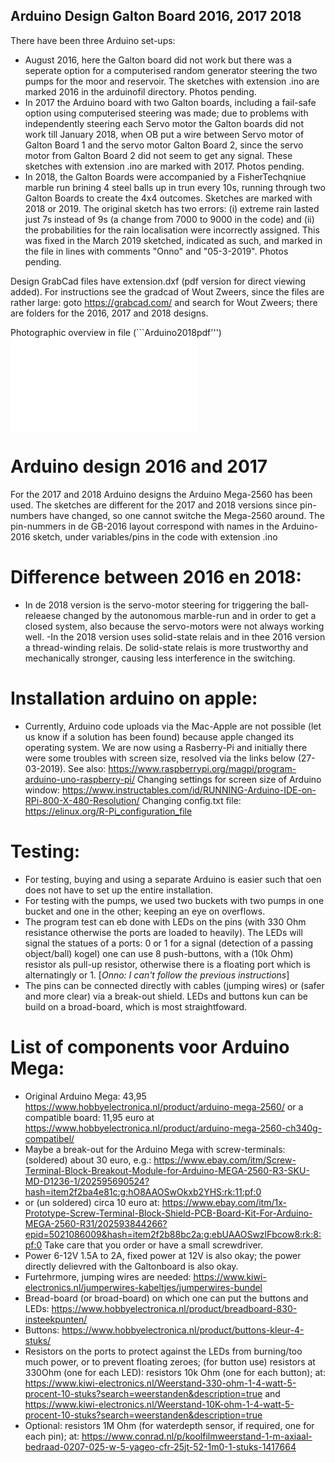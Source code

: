 ## Arduino Design Galton Board 2016, 2017 2018

There have been three Arduino set-ups:
- August 2016, here the Galton board did not work but there was a seperate option for a computerised random generator steering the two pumps for the moor and reservoir. The sketches with extension .ino are marked 2016 in the arduinofil directory. Photos pending.
- In 2017 the Arduino board with two Galton boards, including a fail-safe option using computerised steering was made; due to problems with independently steering each Servo motor the Galton boards did not work till January 2018, when OB put a wire between Servo motor of Galton Board 1 and the servo motor Galton Board 2, since the servo motor from Galton Board 2 did not seem to get any signal. These sketches with extension .ino are marked with 2017. Photos pending.
- In 2018, the Galton Boards were accompanied by a FisherTechqniue marble run brining 4 steel balls up in trun every 10s, running through two Galton Boards to create the 4x4 outcomes. Sketches are marked with 2018 or 2019. The original sketch has two errors: (i) extreme rain lasted just 7s instead of 9s (a change from 7000 to 9000 in the code) and (ii) the probabilities for the rain localisation were incorrectly assigned. This was fixed in the March 2019 sketched, indicated as such, and marked in the file in lines with comments "Onno" and "05-3-2019". Photos pending.

Design GrabCad files have extension.dxf (pdf version for direct viewing added). For instructions see the gradcad of Wout Zweers, since the files are rather large: goto https://grabcad.com/ and search for Wout Zweers; there are folders for the 2016, 2017 and 2018 designs.

Photographic overview in file (```Arduino2018pdf''') ![Arduino2018pdf](arduino2018/Arduinofile201805032019.pdf)

# Arduino design 2016 and 2017
For the 2017 and 2018 Arduino designs the  Arduino Mega-2560 has been used. The sketches are different for the 2017 and 2018 versions since pin-numbers have changed, so one cannot switche the Mega-2560 around. The pin-nummers in de GB-2016 layout correspond with names in the Arduino-2016 sketch, under variables/pins in the code with extension .ino

# Difference between 2016 en 2018: 
- In de 2018 version is the servo-motor steering for triggering the ball-releaese changed by the autonomous marble-run and in order to get a closed system, also because the servo-motors were not always working well.
-In the 2018 version uses  solid-state relais and in thee 2016 version a thread-winding relais. De solid-state relais is more trustworthy and mechanically stronger, causing less interference in the switching.

# Installation arduino on apple: 
- Currently, Arduino code uploads via the Mac-Apple are not possible (let us know if a solution has been found) because apple changed its operating system. We are now using a Rasberry-Pi and initially there were some troubles with screen size, resolved via the links below (27-03-2019). See also: https://www.raspberrypi.org/magpi/program-arduino-uno-raspberry-pi/
Changing settings for screen size of Arduino window: https://www.instructables.com/id/RUNNING-Arduino-IDE-on-RPi-800-X-480-Resolution/
Changing config.txt file: https://elinux.org/R-Pi_configuration_file

# Testing: 
- For testing, buying and using a separate Arduino is easier such that oen does not have to set up the entire installation.
- For testing with the pumps, we used two buckets with two pumps in one bucket and one in the other; keeping an eye on overflows. 
- The program test can eb done with LEDs on the pins (with 330 Ohm resistance otherwise the ports are loaded to heavily). The LEDs will signal the statues of a ports: 0 or 1 for a signal (detection of a passing object/ball) kogel) one can use 8 push-buttons, with a (10k Ohm) resistor als pull-up resistor, otherwise there is a floating port which is alternatingly or 1. [*Onno: I can't follow the previous instructions*]
- The pins can be connected directly with cables (jumping wires) or (safer and more clear) via a break-out shield. LEDs and buttons kun can be build on a broad-board, which is most straightfoward.

# List of components voor Arduino Mega: 
- Original Arduino Mega: 43,95 https://www.hobbyelectronica.nl/product/arduino-mega-2560/ or a compatible board: 11,95 euro at
https://www.hobbyelectronica.nl/product/arduino-mega-2560-ch340g-compatibel/
- Maybe a break-out for the Arduino Mega with screw-terminals: (soldered)  about 30 euro, e.g.:  https://www.ebay.com/itm/Screw-Terminal-Block-Breakout-Module-for-Arduino-MEGA-2560-R3-SKU-MD-D1236-1/202595690524?hash=item2f2ba4e81c:g:hO8AAOSwOkxb2YHS:rk:11:pf:0
- or (un soldered) circa 10 euro at: https://www.ebay.com/itm/1x-Prototype-Screw-Terminal-Block-Shield-PCB-Board-Kit-For-Arduino-MEGA-2560-R31/202593844266?epid=5021086009&hash=item2f2b88bc2a:g:ebUAAOSwzlFbcow8:rk:8:pf:0 Take care that you order or have a small screwdriver.
- Power 6-12V 1.5A to 2A, fixed power at 12V is also okay; the power directly delievred with the Galtonboard is also okay.
- Furtehrmore, jumping wires are needed: https://www.kiwi-electronics.nl/jumperwires-kabeltjes/jumperwires-bundel
- Bread-board (or broad-board) on which one can put the buttons and LEDs:  https://www.hobbyelectronica.nl/product/breadboard-830-insteekpunten/
- Buttons: https://www.hobbyelectronica.nl/product/buttons-kleur-4-stuks/
- Resistors on the ports to protect against the LEDs from burning/too much power, or to prevent floating zeroes; (for button use) resistors at 330Ohm (one for each LED): resistors 10k Ohm (one for each button); at: https://www.kiwi-electronics.nl/Weerstand-330-ohm-1-4-watt-5-procent-10-stuks?search=weerstanden&description=true and https://www.kiwi-electronics.nl/Weerstand-10K-ohm-1-4-watt-5-procent-10-stuks?search=weerstanden&description=true
- Optional: resistors 1M Ohm (for waterdepth sensor, if required, one for each pin); at: https://www.conrad.nl/p/koolfilmweerstand-1-m-axiaal-bedraad-0207-025-w-5-yageo-cfr-25jt-52-1m0-1-stuks-1417664
